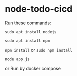 # node-todo-cicd

Run these commands:


`sudo apt install nodejs`


`sudo apt install npm`


`npm install` or `sudo npm install`

`node app.js`

or Run by docker compose



